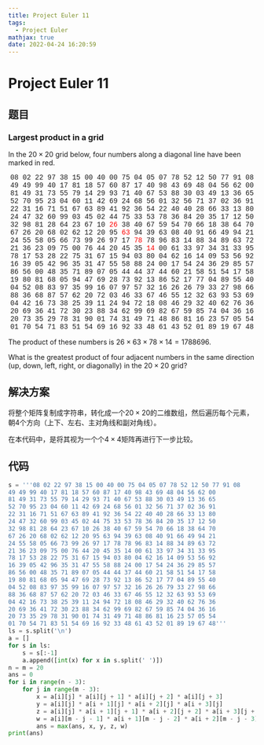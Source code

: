 ```yaml
---
title: Project Euler 11
tags:
  - Project Euler
mathjax: true
date: 2022-04-24 16:20:59
---
```



<escape><!-- more --></escape>

# Project Euler 11

## 题目

### Largest product in a grid

In the $20\times20$ grid below, four numbers along a diagonal line have been marked in red.

<center style="font-family:'Courier New',monospace;">
08 02 22 97 38 15 00 40 00 75 04 05 07 78 52 12 50 77 91 08<br />
49 49 99 40 17 81 18 57 60 87 17 40 98 43 69 48 04 56 62 00<br />
81 49 31 73 55 79 14 29 93 71 40 67 53 88 30 03 49 13 36 65<br />
52 70 95 23 04 60 11 42 69 24 68 56 01 32 56 71 37 02 36 91<br />
22 31 16 71 51 67 63 89 41 92 36 54 22 40 40 28 66 33 13 80<br />
24 47 32 60 99 03 45 02 44 75 33 53 78 36 84 20 35 17 12 50<br />
32 98 81 28 64 23 67 10 <font color=red>26</font> 38 40 67 59 54 70 66 18 38 64 70<br />
67 26 20 68 02 62 12 20 95 <font color=red>63</font> 94 39 63 08 40 91 66 49 94 21<br />
24 55 58 05 66 73 99 26 97 17 <font color=red>78</font> 78 96 83 14 88 34 89 63 72<br />
21 36 23 09 75 00 76 44 20 45 35 <font color=red>14</font> 00 61 33 97 34 31 33 95<br />
78 17 53 28 22 75 31 67 15 94 03 80 04 62 16 14 09 53 56 92<br />
16 39 05 42 96 35 31 47 55 58 88 24 00 17 54 24 36 29 85 57<br />
86 56 00 48 35 71 89 07 05 44 44 37 44 60 21 58 51 54 17 58<br />
19 80 81 68 05 94 47 69 28 73 92 13 86 52 17 77 04 89 55 40<br />
04 52 08 83 97 35 99 16 07 97 57 32 16 26 26 79 33 27 98 66<br />
88 36 68 87 57 62 20 72 03 46 33 67 46 55 12 32 63 93 53 69<br />
04 42 16 73 38 25 39 11 24 94 72 18 08 46 29 32 40 62 76 36<br />
20 69 36 41 72 30 23 88 34 62 99 69 82 67 59 85 74 04 36 16<br />
20 73 35 29 78 31 90 01 74 31 49 71 48 86 81 16 23 57 05 54<br />
01 70 54 71 83 51 54 69 16 92 33 48 61 43 52 01 89 19 67 48<br />
</center>

The product of these numbers is $26 \times 63 \times 78 \times 14 = 1788696$.

What is the greatest product of four adjacent numbers in the same direction (up, down, left, right, or diagonally) in the $20\times20$ grid?

## 解决方案

将整个矩阵复制成字符串，转化成一个$20\times 20$的二维数组，然后遍历每个元素，朝$4$个方向（上下、左右、主对角线和副对角线）。

在本代码中，是将其视为一个个$4\times 4$矩阵再进行下一步比较。

## 代码

```py
s = '''08 02 22 97 38 15 00 40 00 75 04 05 07 78 52 12 50 77 91 08
49 49 99 40 17 81 18 57 60 87 17 40 98 43 69 48 04 56 62 00
81 49 31 73 55 79 14 29 93 71 40 67 53 88 30 03 49 13 36 65
52 70 95 23 04 60 11 42 69 24 68 56 01 32 56 71 37 02 36 91
22 31 16 71 51 67 63 89 41 92 36 54 22 40 40 28 66 33 13 80
24 47 32 60 99 03 45 02 44 75 33 53 78 36 84 20 35 17 12 50
32 98 81 28 64 23 67 10 26 38 40 67 59 54 70 66 18 38 64 70
67 26 20 68 02 62 12 20 95 63 94 39 63 08 40 91 66 49 94 21
24 55 58 05 66 73 99 26 97 17 78 78 96 83 14 88 34 89 63 72
21 36 23 09 75 00 76 44 20 45 35 14 00 61 33 97 34 31 33 95
78 17 53 28 22 75 31 67 15 94 03 80 04 62 16 14 09 53 56 92
16 39 05 42 96 35 31 47 55 58 88 24 00 17 54 24 36 29 85 57
86 56 00 48 35 71 89 07 05 44 44 37 44 60 21 58 51 54 17 58
19 80 81 68 05 94 47 69 28 73 92 13 86 52 17 77 04 89 55 40
04 52 08 83 97 35 99 16 07 97 57 32 16 26 26 79 33 27 98 66
88 36 68 87 57 62 20 72 03 46 33 67 46 55 12 32 63 93 53 69
04 42 16 73 38 25 39 11 24 94 72 18 08 46 29 32 40 62 76 36
20 69 36 41 72 30 23 88 34 62 99 69 82 67 59 85 74 04 36 16
20 73 35 29 78 31 90 01 74 31 49 71 48 86 81 16 23 57 05 54
01 70 54 71 83 51 54 69 16 92 33 48 61 43 52 01 89 19 67 48'''
ls = s.split('\n')
a = []
for s in ls:
    s = s[:-1]
    a.append([int(x) for x in s.split(' ')])
n = m = 20
ans = 0
for i in range(n - 3):
    for j in range(m - 3):
        x = a[i][j] * a[i][j + 1] * a[i][j + 2] * a[i][j + 3]
        y = a[i][j] * a[i + 1][j] * a[i + 2][j] * a[i + 3][j]
        z = a[i][j] * a[i + 1][j + 1] * a[i + 2][j + 2] * a[i + 3][j + 3]
        w = a[i][m - j - 1] * a[i + 1][m - j - 2] * a[i + 2][m - j - 3] * a[i + 3][m - j - 4]
        ans = max(ans, x, y, z, w)
print(ans)
```
